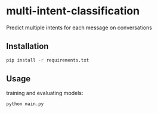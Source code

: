 # multi-intent-classification
Predict multiple intents for each message on conversations

## Installation
```sh
pip install -r requirements.txt
```

## Usage
training and evaluating models:
```sh
python main.py
```